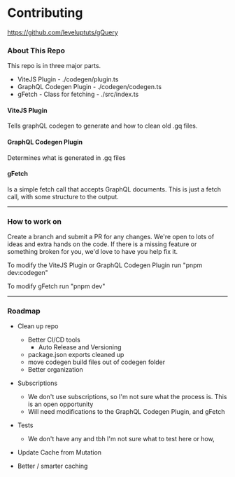 # Contributing

https://github.com/leveluptuts/gQuery

### About This Repo

This repo is in three major parts.

- ViteJS Plugin - ./codegen/plugin.ts
- GraphQL Codegen Plugin - ./codegen/codegen.ts
- gFetch - Class for fetching - ./src/index.ts

#### ViteJS Plugin

Tells graphQL codegen to generate and how to clean old .gq files.

#### GraphQL Codegen Plugin

Determines what is generated in .gq files

#### gFetch

Is a simple fetch call that accepts GraphQL documents. This is just a fetch call, with some structure to the output.

---

### How to work on

Create a branch and submit a PR for any changes. We're open to lots of ideas and extra hands on the code. If there is a missing feature or something broken for you, we'd love to have you help fix it.

To modify the ViteJS Plugin or GraphQL Codegen Plugin run "pnpm dev:codegen"

To modify gFetch run "pnpm dev"

---

### Roadmap

- Clean up repo

  - Better CI/CD tools
    - Auto Release and Versioning

  * package.json exports cleaned up
  * move codegen build files out of codegen folder
  * Better organization

* Subscriptions

  - We don't use subscriptions, so I'm not sure what the process is. This is an open opportunity

  * Will need modifications to the GraphQL Codegen Plugin, and gFetch

* Tests

  - We don't have any and tbh I'm not sure what to test here or how,

* Update Cache from Mutation

* Better / smarter caching
